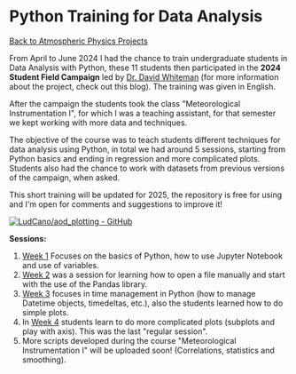 # Python Training for Data Analysis  

[Back to Atmospheric Physics Projects](../atmosindex)

From April to June 2024 I had the chance to train undergraduate students in Data Analysis with Python, these 11 students then participated in the **2024 Student Field Campaign** led by [Dr. David Whiteman](https://profiles.howard.edu/david-whiteman) (for more information about the project, check out this blog). The training was given in English.

After the campaign the students took the class "Meteorological Instrumentation I", for which I was a teaching assistant, for that semester we kept working with more data and techniques.

The objective of the course was to teach students different techniques for data analysis using Python, in total we had around 5 sessions, starting from Python basics and ending in regression and more complicated plots. Students also had the chance to work with datasets from previous versions of the campaign, when asked.

This short training will be updated for 2025, the repository is free for using and I'm open for comments and suggestions to improve it!

[![LudCano/aod_plotting - GitHub](https://gh-card.dev/repos/LudCano/aod_plotting.svg)](https://github.com/LudCano/aod_plotting)

**Sessions:**

 1. [Week 1](https://github.com/LudCano/LFA-python-short-course/blob/main/Week1.ipynb) Focuses on the basics of Python, how to use Jupyter Notebook and use of variables.
 2. [Week 2](https://github.com/LudCano/LFA-python-short-course/blob/main/Week2.ipynb) was a session for learning how to open a file manually and start with the use of the Pandas library.
 3. [Week 3](https://github.com/LudCano/LFA-python-short-course/blob/main/Week3.ipynb) focuses in time management in Python (how to manage Datetime objects, timedeltas, etc.), also the students learned how to do simple plots.
 4. In [Week 4](https://github.com/LudCano/LFA-python-short-course/blob/main/Week4.ipynb) students learn to do more complicated plots (subplots and play with axis). This was the last "regular session".
 5. More scripts developed during the course "Meteorological Instrumentation I" will be uploaded soon! (Correlations, statistics and smoothing).
